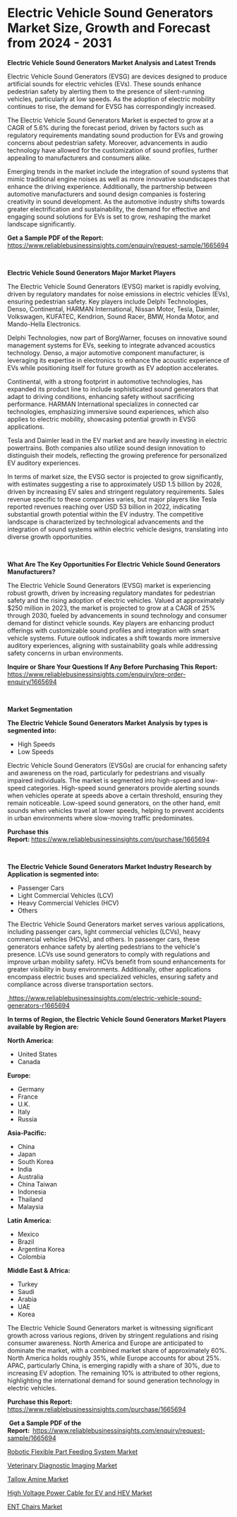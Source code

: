 <p><h1>Electric Vehicle Sound Generators Market Size, Growth and Forecast from 2024 - 2031</h1></p><p><strong>Electric Vehicle Sound Generators Market Analysis and Latest Trends</strong></p>
<p><p>Electric Vehicle Sound Generators (EVSG) are devices designed to produce artificial sounds for electric vehicles (EVs). These sounds enhance pedestrian safety by alerting them to the presence of silent-running vehicles, particularly at low speeds. As the adoption of electric mobility continues to rise, the demand for EVSG has correspondingly increased. </p><p>The Electric Vehicle Sound Generators Market is expected to grow at a CAGR of 5.6% during the forecast period, driven by factors such as regulatory requirements mandating sound production for EVs and growing concerns about pedestrian safety. Moreover, advancements in audio technology have allowed for the customization of sound profiles, further appealing to manufacturers and consumers alike.</p><p>Emerging trends in the market include the integration of sound systems that mimic traditional engine noises as well as more innovative soundscapes that enhance the driving experience. Additionally, the partnership between automotive manufacturers and sound design companies is fostering creativity in sound development. As the automotive industry shifts towards greater electrification and sustainability, the demand for effective and engaging sound solutions for EVs is set to grow, reshaping the market landscape significantly.</p></p>
<p><strong>Get a Sample PDF of the Report:&nbsp;</strong> <a href="https://www.reliablebusinessinsights.com/enquiry/request-sample/1665694?utm_campaign=1121&utm_medium=2&utm_source=Github&utm_content=ia&utm_term=03112024&utm_id=electric-vehicle-sound-generators">https://www.reliablebusinessinsights.com/enquiry/request-sample/1665694</a></p>
<p>&nbsp;</p>
<p><strong>Electric Vehicle Sound Generators Major Market Players</strong></p>
<p><p>The Electric Vehicle Sound Generators (EVSG) market is rapidly evolving, driven by regulatory mandates for noise emissions in electric vehicles (EVs), ensuring pedestrian safety. Key players include Delphi Technologies, Denso, Continental, HARMAN International, Nissan Motor, Tesla, Daimler, Volkswagen, KUFATEC, Kendrion, Sound Racer, BMW, Honda Motor, and Mando-Hella Electronics.</p><p>Delphi Technologies, now part of BorgWarner, focuses on innovative sound management systems for EVs, seeking to integrate advanced acoustics technology. Denso, a major automotive component manufacturer, is leveraging its expertise in electronics to enhance the acoustic experience of EVs while positioning itself for future growth as EV adoption accelerates. </p><p>Continental, with a strong footprint in automotive technologies, has expanded its product line to include sophisticated sound generators that adapt to driving conditions, enhancing safety without sacrificing performance. HARMAN International specializes in connected car technologies, emphasizing immersive sound experiences, which also applies to electric mobility, showcasing potential growth in EVSG applications.</p><p>Tesla and Daimler lead in the EV market and are heavily investing in electric powertrains. Both companies also utilize sound design innovation to distinguish their models, reflecting the growing preference for personalized EV auditory experiences.</p><p>In terms of market size, the EVSG sector is projected to grow significantly, with estimates suggesting a rise to approximately USD 1.5 billion by 2028, driven by increasing EV sales and stringent regulatory requirements. Sales revenue specific to these companies varies, but major players like Tesla reported revenues reaching over USD 53 billion in 2022, indicating substantial growth potential within the EV industry. The competitive landscape is characterized by technological advancements and the integration of sound systems within electric vehicle designs, translating into diverse growth opportunities.</p></p>
<p>&nbsp;</p>
<p><strong>What Are The Key Opportunities For Electric Vehicle Sound Generators Manufacturers?</strong></p>
<p><p>The Electric Vehicle Sound Generators (EVSG) market is experiencing robust growth, driven by increasing regulatory mandates for pedestrian safety and the rising adoption of electric vehicles. Valued at approximately $250 million in 2023, the market is projected to grow at a CAGR of 25% through 2030, fueled by advancements in sound technology and consumer demand for distinct vehicle sounds. Key players are enhancing product offerings with customizable sound profiles and integration with smart vehicle systems. Future outlook indicates a shift towards more immersive auditory experiences, aligning with sustainability goals while addressing safety concerns in urban environments.</p></p>
<p><strong>Inquire or Share Your Questions If Any Before Purchasing This Report:</strong> <a href="https://www.reliablebusinessinsights.com/enquiry/pre-order-enquiry/1665694?utm_campaign=1121&utm_medium=2&utm_source=Github&utm_content=ia&utm_term=03112024&utm_id=electric-vehicle-sound-generators">https://www.reliablebusinessinsights.com/enquiry/pre-order-enquiry/1665694</a></p>
<p>&nbsp;</p>
<p><strong>Market Segmentation</strong></p>
<p><strong>The Electric Vehicle Sound Generators Market Analysis by types is segmented into:</strong></p>
<p><ul><li>High Speeds</li><li>Low Speeds</li></ul></p>
<p><p>Electric Vehicle Sound Generators (EVSGs) are crucial for enhancing safety and awareness on the road, particularly for pedestrians and visually impaired individuals. The market is segmented into high-speed and low-speed categories. High-speed sound generators provide alerting sounds when vehicles operate at speeds above a certain threshold, ensuring they remain noticeable. Low-speed sound generators, on the other hand, emit sounds when vehicles travel at lower speeds, helping to prevent accidents in urban environments where slow-moving traffic predominates.</p></p>
<p><strong>Purchase this Report:&nbsp;</strong><a href="https://www.reliablebusinessinsights.com/purchase/1665694?utm_campaign=1121&utm_medium=2&utm_source=Github&utm_content=ia&utm_term=03112024&utm_id=electric-vehicle-sound-generators">https://www.reliablebusinessinsights.com/purchase/1665694</a></p>
<p>&nbsp;</p>
<p><strong>The Electric Vehicle Sound Generators Market Industry Research by Application is segmented into:</strong></p>
<p><ul><li>Passenger Cars</li><li>Light Commercial Vehicles (LCV)</li><li>Heavy Commercial Vehicles (HCV)</li><li>Others</li></ul></p>
<p><p>The Electric Vehicle Sound Generators market serves various applications, including passenger cars, light commercial vehicles (LCVs), heavy commercial vehicles (HCVs), and others. In passenger cars, these generators enhance safety by alerting pedestrians to the vehicle's presence. LCVs use sound generators to comply with regulations and improve urban mobility safety. HCVs benefit from sound enhancements for greater visibility in busy environments. Additionally, other applications encompass electric buses and specialized vehicles, ensuring safety and compliance across diverse transportation sectors.</p></p>
<p><a href="https://www.reliablebusinessinsights.com/electric-vehicle-sound-generators-r1665694?utm_campaign=1121&utm_medium=2&utm_source=Github&utm_content=ia&utm_term=03112024&utm_id=electric-vehicle-sound-generators">&nbsp;https://www.reliablebusinessinsights.com/electric-vehicle-sound-generators-r1665694</a></p>
<p><strong>In terms of Region, the Electric Vehicle Sound Generators Market Players available by Region are:</strong></p>
<p>
    <p> <strong> North America: </strong>
        <ul>
            <li>United States</li>
            <li>Canada</li>
        </ul>
        </p> 
    <p> <strong> Europe: </strong>
        <ul>
            <li>Germany</li>
            <li>France</li>
            <li>U.K.</li>
            <li>Italy</li>
            <li>Russia</li>
        </ul>
        </p> 
    <p> <strong> Asia-Pacific: </strong>
        <ul>
            <li>China</li>
            <li>Japan</li>
            <li>South Korea</li>
            <li>India</li>
            <li>Australia</li>
            <li>China Taiwan</li>
            <li>Indonesia</li>
            <li>Thailand</li>
            <li>Malaysia</li>
        </ul>
        </p> 
    <p> <strong> Latin America: </strong>
        <ul>
            <li>Mexico</li>
            <li>Brazil</li>
            <li>Argentina Korea</li>
            <li>Colombia</li>
        </ul>
        </p> 
    <p> <strong> Middle East & Africa: </strong>
        <ul>
            <li>Turkey</li>
            <li>Saudi</li>
            <li>Arabia</li>
            <li>UAE</li>
            <li>Korea</li>
        </ul>
    </p>
    </p>
<p><p>The Electric Vehicle Sound Generators market is witnessing significant growth across various regions, driven by stringent regulations and rising consumer awareness. North America and Europe are anticipated to dominate the market, with a combined market share of approximately 60%. North America holds roughly 35%, while Europe accounts for about 25%. APAC, particularly China, is emerging rapidly with a share of 30%, due to increasing EV adoption. The remaining 10% is attributed to other regions, highlighting the international demand for sound generation technology in electric vehicles.</p></p>
<p><strong>Purchase this Report: </strong><a href="https://www.reliablebusinessinsights.com/purchase/1665694?utm_campaign=1121&utm_medium=2&utm_source=Github&utm_content=ia&utm_term=03112024&utm_id=electric-vehicle-sound-generators">https://www.reliablebusinessinsights.com/purchase/1665694</a></p>
<p>&nbsp;<strong>Get a Sample PDF of the Report:&nbsp;&nbsp;</strong><a href="https://www.reliablebusinessinsights.com/enquiry/request-sample/1665694?utm_campaign=1121&utm_medium=2&utm_source=Github&utm_content=ia&utm_term=03112024&utm_id=electric-vehicle-sound-generators">https://www.reliablebusinessinsights.com/enquiry/request-sample/1665694</a></p>
<p><strong></strong></p>
<p><p><a href="https://www.linkedin.com/pulse/robotic-flexible-part-feeding-system-market-shifts-strategic-mej9f?utm_campaign=1121&utm_medium=2&utm_source=Github&utm_content=ia&utm_term=03112024&utm_id=electric-vehicle-sound-generators">Robotic Flexible Part Feeding System Market</a></p><p><a href="https://issuu.com/reportprime-2/docs/veterinary-diagnostic-imaging-marke_f0dab1885e8451?utm_campaign=1121&utm_medium=2&utm_source=Github&utm_content=ia&utm_term=03112024&utm_id=electric-vehicle-sound-generators">Veterinary Diagnostic Imaging Market</a></p><p><a href="https://medium.com/@caetlinivcar/the-tallow-amine-market-prioritizes-cost-control-and-efficiency-enhancement-a95090961678?utm_campaign=1121&utm_medium=2&utm_source=Github&utm_content=ia&utm_term=03112024&utm_id=electric-vehicle-sound-generators">Tallow Amine Market</a></p><p><a href="https://github.com/avilarotedlowkog/Market-Research-Report-List-1/blob/main/high-voltage-power-cable-for-ev-and-hev-market.md?utm_campaign=1121&utm_medium=2&utm_source=Github&utm_content=ia&utm_term=03112024&utm_id=electric-vehicle-sound-generators">High Voltage Power Cable for EV and HEV Market</a></p><p><a href="https://issuu.com/reportprime-2/docs/ent-chairs-market-size-2030.pptx_1d90828d9fafb0?utm_campaign=1121&utm_medium=2&utm_source=Github&utm_content=ia&utm_term=03112024&utm_id=electric-vehicle-sound-generators">ENT Chairs Market</a></p></p>